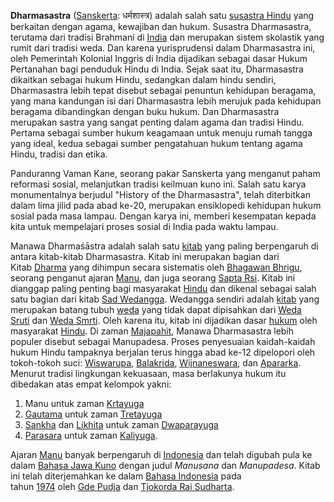 **Dharmasastra** ([Sanskerta](https://id.wikipedia.org/wiki/Sanskerta): धर्मशास्त्र) adalah salah satu [susastra Hindu](https://id.wikipedia.org/wiki/Susastra_Hindu) yang berkaitan dengan agama, kewajiban dan hukum. Susastra Dharmasastra, terutama dari tradisi Brahmani di [India](https://id.wikipedia.org/wiki/India) dan merupakan sistem skolastik yang rumit dari tradisi weda. Dan karena yurisprudensi dalam Dharmasastra ini, oleh Pemerintah Kolonial Inggris di India dijadikan sebagai dasar Hukum Pertanahan bagi penduduk Hindu di India. Sejak saat itu, Dharmasastra dikaitkan sebagai hukum Hindu, sedangkan dalam hindu sendiri, Dharmasastra lebih tepat disebut sebagai penuntun kehidupan beragama, yang mana kandungan isi dari Dharmasastra lebih merujuk pada kehidupan beragama dibandingkan dengan buku hukum. Dan Dharmasastra merupakan sastra yang sangat penting dalam agama dan tradisi Hindu. Pertama sebagai sumber hukum keagamaan untuk menuju rumah tangga yang ideal, kedua sebagai sumber pengatahuan hukum tentang agama Hindu, tradisi dan etika.

Panduranng Vaman Kane, seorang pakar Sanskerta yang menganut paham reformasi sosial, melanjutkan tradisi keilmuan kuno ini. Salah satu karya monumentalnya berjudul "History of the Dharmasastra", telah diterbitkan dalam lima jilid pada abad ke-20, merupakan ensiklopedi kehidupan hukum sosial pada masa lampau. Dengan karya ini, memberi kesempatan kepada kita untuk mempelajari proses sosial di India pada waktu lampau.

Manawa Dharmaśāstra adalah salah satu [kitab](https://id.wikipedia.org/wiki/Kitab) yang paling berpengaruh di antara kitab-kitab Dharmasastra. Kitab ini merupakan bagian dari Kitab [Dharma](https://id.wikipedia.org/wiki/Dharma) yang dihimpun secara sistematis oleh [Bhagawan Bhrigu](https://id.wikipedia.org/w/index.php?title=Bhagawan_Bhrigu&action=edit&redlink=1), seorang penganut ajaran [Manu](https://id.wikipedia.org/wiki/Manu), dan juga seorang [Sapta Rsi](https://id.wikipedia.org/w/index.php?title=Sapta_Rsi&action=edit&redlink=1). Kitab ini dianggap paling penting bagi masyarakat [Hindu](https://id.wikipedia.org/wiki/Hindu) dan dikenal sebagai salah satu bagian dari kitab [Sad Wedangga](https://id.wikipedia.org/w/index.php?title=Sad_Wedangga&action=edit&redlink=1). Wedangga sendiri adalah [kitab](https://id.wikipedia.org/wiki/Kitab) yang merupakan batang tubuh [weda](https://id.wikipedia.org/wiki/Weda) yang tidak dapat dipisahkan dari [Weda Sruti](https://id.wikipedia.org/w/index.php?title=Weda_Sruti&action=edit&redlink=1) dan [Weda Smrti](https://id.wikipedia.org/w/index.php?title=Weda_Smrti&action=edit&redlink=1). Oleh karena itu, kitab ini dijadikan dasar [hukum](https://id.wikipedia.org/wiki/Hukum) oleh masyarakat [Hindu](https://id.wikipedia.org/wiki/Hindu). Di zaman [Majapahit](https://id.wikipedia.org/wiki/Majapahit), Manawa Dharmasastra lebih populer disebut sebagai Manupadesa. Proses penyesuaian kaidah-kaidah hukum Hindu tampaknya berjalan terus hingga abad ke-12 dipelopori oleh tokoh-tokoh suci: [Wiswarupa](https://id.wikipedia.org/wiki/Wiswarupa), [Balakrida](https://id.wikipedia.org/w/index.php?title=Balakrida&action=edit&redlink=1), [Wijnaneswara](https://id.wikipedia.org/w/index.php?title=Wijnaneswara&action=edit&redlink=1), dan [Apararka](https://id.wikipedia.org/w/index.php?title=Apararka&action=edit&redlink=1). Menurut tradisi lingkungan kekuasaan, masa berlakunya hukum itu dibedakan atas empat kelompok yakni:

1. Manu untuk zaman [Krtayuga](https://id.wikipedia.org/w/index.php?title=Krtayuga&action=edit&redlink=1)
2. [Gautama](https://id.wikipedia.org/w/index.php?title=Gautama&action=edit&redlink=1) untuk zaman [Tretayuga](https://id.wikipedia.org/wiki/Tretayuga)
3. [Sankha](https://id.wikipedia.org/w/index.php?title=Sankha&action=edit&redlink=1) dan [Likhita](https://id.wikipedia.org/w/index.php?title=Likhita&action=edit&redlink=1) untuk zaman [Dwaparayuga](https://id.wikipedia.org/wiki/Dwaparayuga)
4. [Parasara](https://id.wikipedia.org/wiki/Parasara) untuk zaman [Kaliyuga](https://id.wikipedia.org/wiki/Kaliyuga).

Ajaran [Manu](https://id.wikipedia.org/wiki/Manu) banyak berpengaruh di [Indonesia](https://id.wikipedia.org/wiki/Indonesia) dan telah digubah pula ke dalam [Bahasa Jawa Kuno](https://id.wikipedia.org/wiki/Bahasa_Jawa_Kuno) dengan judul _Manusana_ dan _Manupadesa_. Kitab ini telah diterjemahkan ke dalam [Bahasa Indonesia](https://id.wikipedia.org/wiki/Bahasa_Indonesia) pada tahun [1974](https://id.wikipedia.org/wiki/1974) oleh [Gde Pudja](https://id.wikipedia.org/w/index.php?title=Gde_Pudja&action=edit&redlink=1) dan [Tjokorda Rai Sudharta](https://id.wikipedia.org/w/index.php?title=Tjokorda_Rai_Sudharta&action=edit&redlink=1).